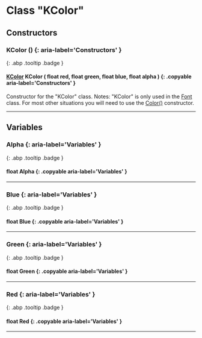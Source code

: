 # Class "KColor"
## Constructors
### KColor () {: aria-label='Constructors' }
[ ](#){: .abp .tooltip .badge }
#### [KColor](../abp/KColor) KColor ( float red, float green, float blue, float alpha ) {: .copyable aria-label='Constructors' }

Constructor for the "KColor" class.
Notes: "KColor" is only used in the [Font](../abp/Font) class. For most other situations you will need to use the [Color()](../abp/Color) constructor.
___ 
## Variables
### Alpha {: aria-label='Variables' }
[ ](#){: .abp .tooltip .badge }
#### float Alpha  {: .copyable aria-label='Variables' }

___ 
### Blue {: aria-label='Variables' }
[ ](#){: .abp .tooltip .badge }
#### float Blue  {: .copyable aria-label='Variables' }

___ 
### Green {: aria-label='Variables' }
[ ](#){: .abp .tooltip .badge }
#### float Green  {: .copyable aria-label='Variables' }

___ 
### Red {: aria-label='Variables' }
[ ](#){: .abp .tooltip .badge }
#### float Red  {: .copyable aria-label='Variables' }

___ 
